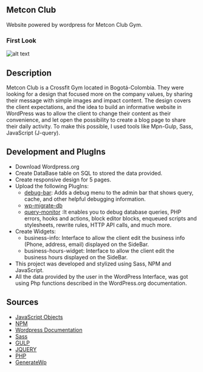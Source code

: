## Metcon Club 
Website powered by wordpress for Metcon Club Gym.

### First Look
![alt text](./themes/inhabitent/assets/home.png)

## Description 

Metcon Club is a Crossfit Gym located in Bogotá-Colombia. They were looking for a design that focused more on the company values, 
by sharing their message with simple images and impact content. The design covers the client expectations, and the idea to build an 
informative website in WordPress was to allow the client to change their content as their convenience, and let open the possibility 
to create a blog page to share their daily activity.  To make this possible, I used tools like Mpn-Gulp, Sass, JavaScript (J-query).

## Development and PlugIns

+ Download Wordpress.org
+ Create DataBase table on SQL to stored the data provided.
+ Create responsive design for 5 pages. 
+ Upload the following PlugIns:
  + [debug-bar](https://wpengine.com/solution-center/debug-bar/): Adds a debug menu to the admin bar that shows query, cache, and other helpful debugging information.
  + [wp-migrate-db](https://es.wordpress.org/plugins/wp-migrate-db/)
  + [query-monitor](https://querymonitor.com/) :It enables you to debug database queries, PHP errors, hooks and actions, block editor blocks, enqueued scripts and stylesheets, rewrite rules, HTTP API calls, and much more.
+ Create Widgets: 
  + business-info: Interface to allow the client edit the business info (Phone, address, email)  displayed on the SideBar.
  + business-hours-widget: Interface to allow the client edit the business hours  displayed on the SideBar.
+ This project was developed and stylized using Sass, NPM and JavaScript.
+ All the data provided by the user in the WordPress Interface, was got using Php functions described in the WordPress.org documentation. 


## Sources 

+ [JavaScript Objects](https://www.w3schools.com/js/js_objects.asp)
+ [NPM](https://www.npmjs.com)
+ [Wordpress Documentation](https://developer.wordpress.org/)
+ [Sass](https://sass-lang.com/)
+ [GULP](https://gulpjs.com/)
+ [JQUERY](https://jquery.com/)
+ [PHP](https://www.php.net/docs.php)
+ [GenerateWp](https://generatewp.com/taxonomy/)
